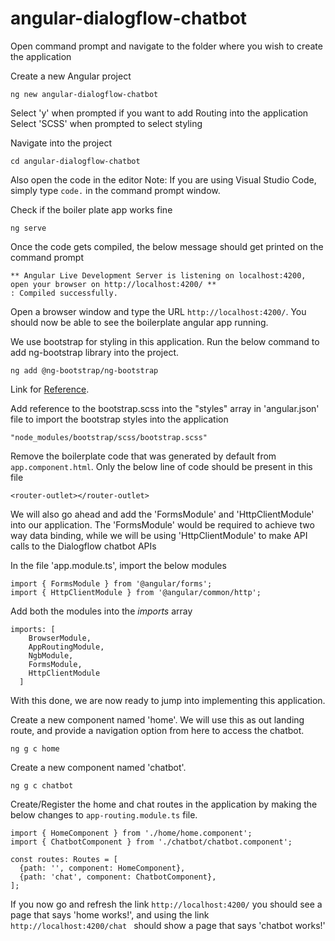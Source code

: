 # angular-dialogflow-chatbot

Open command prompt and navigate to the folder where you wish to create the application

Create a new Angular project
```
ng new angular-dialogflow-chatbot
```

Select 'y' when prompted if you want to add Routing into the application
Select 'SCSS' when prompted to select styling

Navigate into the project
```
cd angular-dialogflow-chatbot
```

Also open the code in the editor
Note: If you are using Visual Studio Code, simply type ```code.``` in the command prompt window.

Check if the boiler plate app works fine
```
ng serve
```
Once the code gets compiled, the below message should get printed on the command prompt
```
** Angular Live Development Server is listening on localhost:4200, open your browser on http://localhost:4200/ **
: Compiled successfully.
```
Open a browser window and type the URL ```http://localhost:4200/```. You should now be able to see the boilerplate angular app running.

We use bootstrap for styling in this application. Run the below command to add ng-bootstrap library into the project. 
```
ng add @ng-bootstrap/ng-bootstrap
```
Link for [Reference](https://ng-bootstrap.github.io/#/getting-started#installation).

Add reference to the bootstrap.scss into the "styles" array in 'angular.json' file to import the bootstrap styles into the application
```
"node_modules/bootstrap/scss/bootstrap.scss"
```

Remove the boilerplate code that was generated by default from ```app.component.html```. Only the below line of code should be present in this file
```
<router-outlet></router-outlet>
```

We will also go ahead and add the 'FormsModule' and 'HttpClientModule' into our application. The 'FormsModule' would be required to achieve two way data binding, while we will be using 'HttpClientModule' to make API calls to the Dialogflow chatbot APIs

In the file 'app.module.ts', import the below modules
```
import { FormsModule } from '@angular/forms';
import { HttpClientModule } from '@angular/common/http';
```
Add both the modules into the _imports_ array
```
imports: [
    BrowserModule,
    AppRoutingModule,
    NgbModule,
    FormsModule,
    HttpClientModule
  ]
```

With this done, we are now ready to jump into implementing this application.

Create a new component named 'home'. We will use this as out landing route, and provide a navigation option from here to access the chatbot.
```
ng g c home
```

Create a new component named 'chatbot'.
```
ng g c chatbot
```

Create/Register the home and chat routes in the application by making the below changes to ```app-routing.module.ts``` file.
```
import { HomeComponent } from './home/home.component';
import { ChatbotComponent } from './chatbot/chatbot.component';

const routes: Routes = [
  {path: '', component: HomeComponent},
  {path: 'chat', component: ChatbotComponent},
];
```

If you now go and refresh the link ```http://localhost:4200/``` you should see a page that says 'home works!', and using the link ```http://localhost:4200/chat ``` should show a page that says 'chatbot works!'



